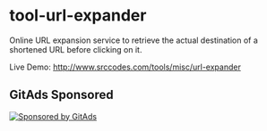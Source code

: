 tool-url-expander
=================

Online URL expansion service to retrieve the actual destination of a shortened URL before clicking on it.

Live Demo: http://www.srccodes.com/tools/misc/url-expander

## GitAds Sponsored
[![Sponsored by GitAds](https://gitads.dev/v1/ad-serve?source=arnabnandy7/tool-url-expander@github)](https://gitads.dev/v1/ad-track?source=arnabnandy7/tool-url-expander@github)

